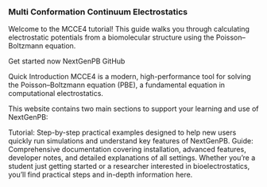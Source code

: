 ### Multi Conformation Continuum Electrostatics
Welcome to the MCCE4 tutorial! This guide walks you through calculating electrostatic potentials from a biomolecular structure using the Poisson–Boltzmann equation.

Get started now NextGenPB GitHub

Quick Introduction
MCCE4 is a modern, high-performance tool for solving the Poisson–Boltzmann equation (PBE), a fundamental equation in computational electrostatics.

This website contains two main sections to support your learning and use of NextGenPB:

Tutorial: Step-by-step practical examples designed to help new users quickly run simulations and understand key features of NextGenPB.
Guide: Comprehensive documentation covering installation, advanced features, developer notes, and detailed explanations of all settings.
Whether you’re a student just getting started or a researcher interested in bioelectrostatics, you’ll find practical steps and in-depth information here.


